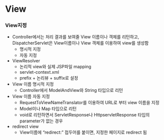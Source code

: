 # View

### View지정

- Controller에서는 처리 결과를 보여줄 View 이름이나 객체를 리턴하고, DispatcherServlet은 View이름이나 View 객체를 이용하여 view를 생성함
    - 명시적 지정
    - 자동 지정
- ViewResolver
    - 논리적 view와 실제 JSP파일 mapping
    - servlet-context.xml
    - prefix + 논리뷰 + suffix로 설정
- View 이름 명시적 지정
    - Controller에서 ModelAndView와 String 타입으로 리턴
- View 이름 자동 지정
    - RequestToViewNameTranslator를 이용하여 URL로 부터 view 이름을 지정
    - Model이나 Map 타입으로 리턴
    - void로 리턴하면서 ServletResponse나 HttpservletResponse 타입의 parameter가 없는 경우
- redirect view
    - View이름에 “redirect:” 접두어를 붙이면, 지정한 페이지로 redirect 됨
